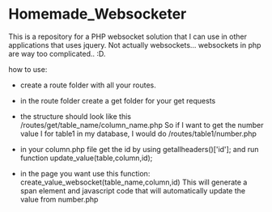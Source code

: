 # Homemade_Websocketer
This is a repository for a PHP websocket solution that I can use in other applications that uses jquery.
Not actually websockets... websockets in php are way too complicated.. :D.



how to use:

- create a route folder with all your routes.
- in the route folder create a get folder for your get requests
- the structure should look like this /routes/get/table_name/column_name.php
So if I want to get the number value I for table1 in my database, I would do
/routes/table1/number.php

- in your column.php file get the id by using getallheaders()['id']; and run function update_value(table,column,id);

- in the page you want use this function: create_value_websocket(table_name,column,id)
This will generate a span element and javascript code that will automatically update the value from number.php
